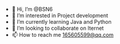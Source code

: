 - 👋 Hi, I’m @BSN6
- 👀 I’m interested in Project development
- 🌱 I’m currently learning Java and Python
- 💞️ I’m looking to collaborate on Iternet
- 📫 How to reach me 165605599@qq.com

<!---
BSN6/BSN6 is a ✨ special ✨ repository because its `README.md` (this file) appears on your GitHub profile.
You can click the Preview link to take a look at your changes.
--->
